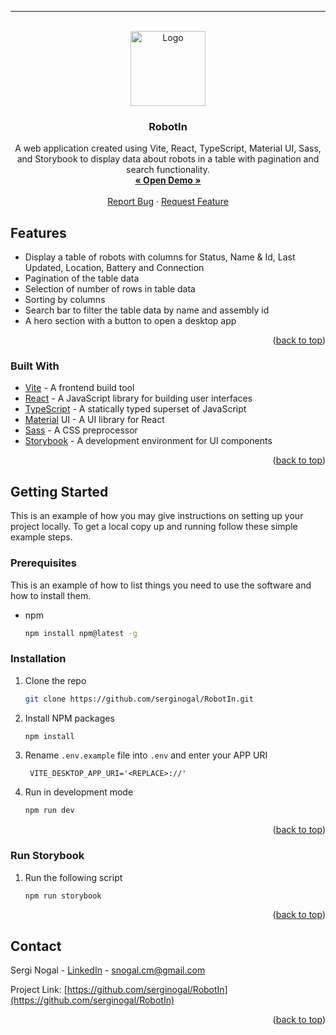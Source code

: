 <a name="readme-top"></a>

---

<!-- PROJECT LOGO -->
<br />
<div align="center">
  <a href="https://github.com/serginogal">
    <img src="https://avatars.githubusercontent.com/u/13624044?v=4" alt="Logo" width="120" height="120">
  </a>

<h3 align="center">RobotIn</h3>

  <p align="center">
    A web application created using Vite, React, TypeScript, Material UI, Sass, and Storybook to display data about robots in a table with pagination and search functionality.
    <br />
    <a href="https://cheerful-zuccutto-432013.netlify.app"><strong><u>« Open Demo »</u></strong></a>
    <br />
    <br />
    <a href="https://github.com/serginogal/RobotIn/issues">Report Bug</a>
    ·
    <a href="https://github.com/serginogal/RobotIn/issues">Request Feature</a>
  </p>
</div>

<!-- ABOUT THE PROJECT -->

## Features

- Display a table of robots with columns for Status, Name & Id, Last Updated, Location, Battery and Connection
- Pagination of the table data
- Selection of number of rows in table data
- Sorting by columns
- Search bar to filter the table data by name and assembly id
- A hero section with a button to open a desktop app

<p align="right">(<a href="#readme-top">back to top</a>)</p>

### Built With

- [Vite](https://vitejs.dev) - A frontend build tool
- [React](https://reactjs.org) - A JavaScript library for building user interfaces
- [TypeScript](https://www.typescriptlang.org) - A statically typed superset of JavaScript
- [Material](https://mui.com/core/) UI - A UI library for React
- [Sass](https://sass-lang.com) - A CSS preprocessor
- [Storybook](https://storybook.js.org) - A development environment for UI components

<p align="right">(<a href="#readme-top">back to top</a>)</p>

<!-- GETTING STARTED -->

## Getting Started

This is an example of how you may give instructions on setting up your project locally.
To get a local copy up and running follow these simple example steps.

### Prerequisites

This is an example of how to list things you need to use the software and how to install them.

- npm
  ```sh
  npm install npm@latest -g
  ```

### Installation

1. Clone the repo
   ```sh
   git clone https://github.com/serginogal/RobotIn.git
   ```
2. Install NPM packages
   ```sh
   npm install
   ```
3. Rename `.env.example` file into `.env` and enter your APP URI
   ```env
    VITE_DESKTOP_APP_URI='<REPLACE>://'
   ```
4. Run in development mode
   ```sh
   npm run dev
   ```

<p align="right">(<a href="#readme-top">back to top</a>)</p>

### Run Storybook

1. Run the following script
   ```sh
   npm run storybook
   ```

<p align="right">(<a href="#readme-top">back to top</a>)</p>

<!-- CONTACT -->

## Contact

Sergi Nogal - [LinkedIn](http://linkedin.com/in/sergi-nogal-13493b13b/) - snogal.cm@gmail.com

Project Link: [https://github.com/serginogal/RobotIn](https://github.com/serginogal/RobotIn)

<p align="right">(<a href="#readme-top">back to top</a>)</p>
